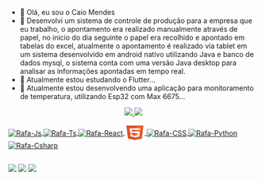- 👋 Olá, eu sou o Caio Mendes
- 👀 Desenvolvi um sistema de controle de produção para a empresa que eu trabalho, o apontamento era realizado manualmente através de papel, no inicio do dia seguinte o papel era recolhido e apontado em tabelas do excel, atualmente o apontamento é realizado via tablet em um sistema desenvolvido em android nativo utilizando Java e banco de dados mysql, o sistema conta com uma versão Java desktop para analisar as informações apontadas em tempo real.
- 🌱 Atualmente estou estudando o Flutter...
- 💞️ Atualmente estou desenvolvendo uma aplicação para monitoramento de temperatura, utilizando Esp32 com Max 6675...



<div align="center">
  <a href="https://github.com/caiomendes2526">
  <img height="180em" src="https://github-readme-stats.vercel.app/api?username=caiomendes2526&show_icons=true&theme=merko&include_all_commits=true&count_private=true"/>
  <img height="180em" src="https://github-readme-stats.vercel.app/api/top-langs/?username=caiomendes2526&layout=compact&langs_count=7&theme=dark"/>
</div>
  
  
  <div style="display: inline_block"><br>
  <img align="center" alt="Rafa-Js" height="30" width="40" src="https://cdn.jsdelivr.net/gh/devicons/devicon/icons/wordpress/wordpress-original.svg">
  <img align="center" alt="Rafa-Ts" height="30" width="40" src="https://cdn.jsdelivr.net/gh/devicons/devicon/icons/androidstudio/androidstudio-original-wordmark.svg">
  <img align="center" alt="Rafa-React" height="30" width="40" src="https://cdn.jsdelivr.net/gh/devicons/devicon/icons/arduino/arduino-original-wordmark.svg">
  <img align="center" alt="Rafa-HTML" height="30" width="40" src="https://raw.githubusercontent.com/devicons/devicon/master/icons/html5/html5-original.svg">
  <img align="center" alt="Rafa-CSS" height="30" width="40" src="https://cdn.jsdelivr.net/gh/devicons/devicon/icons/mysql/mysql-original-wordmark.svg">
  <img align="center" alt="Rafa-Python" height="30" width="40" src="https://cdn.jsdelivr.net/gh/devicons/devicon/icons/flutter/flutter-original.svg">
  <img align="center" alt="Rafa-Csharp" height="30" width="40" src="https://cdn.jsdelivr.net/gh/devicons/devicon/icons/java/java-original-wordmark.svg">         
</div>

  ##
  
  <div> 
  <a href = "mailto:caiomendes2526@outlook.com"><img src="https://img.shields.io/badge/-Gmail-%23333?style=for-the-badge&logo=gmail&logoColor=white" target="_blank"></a>
  <a href="https://www.linkedin.com/in/caio-mendes-eng" target="_blank"><img src="https://img.shields.io/badge/-LinkedIn-%230077B5?style=for-the-badge&logo=linkedin&logoColor=white" target="_blank"></a> 
    <a href="https://twitter.com/caiomen49736336" target="_blank"><img src="https://img.shields.io/badge/Twitter-%231DA1F2.svg?style=for-the-badge&logo=Twitter&logoColor=white" target="_blank"></a> 

 
</div>
